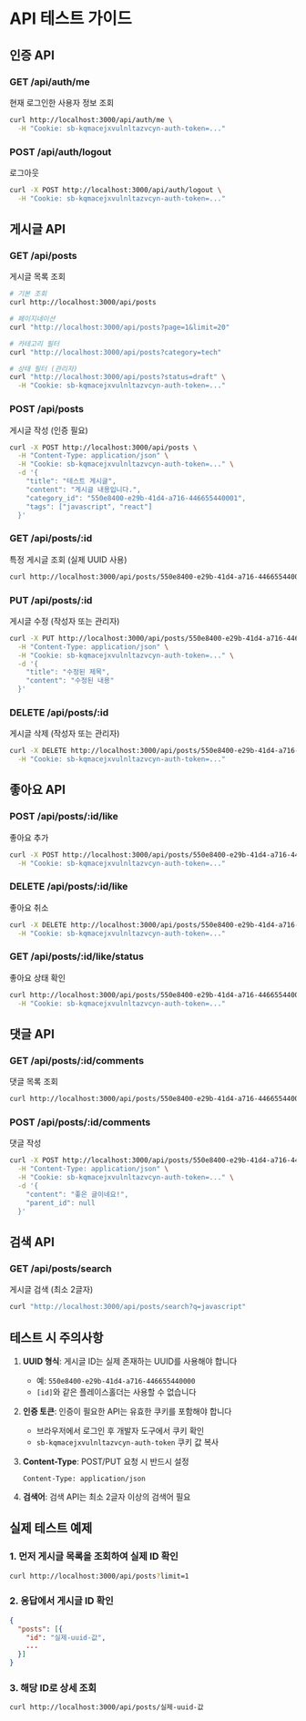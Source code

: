 # API 테스트 가이드

## 인증 API

### GET /api/auth/me
현재 로그인한 사용자 정보 조회
```bash
curl http://localhost:3000/api/auth/me \
  -H "Cookie: sb-kqmacejxvulnltazvcyn-auth-token=..."
```

### POST /api/auth/logout
로그아웃
```bash
curl -X POST http://localhost:3000/api/auth/logout \
  -H "Cookie: sb-kqmacejxvulnltazvcyn-auth-token=..."
```

## 게시글 API

### GET /api/posts
게시글 목록 조회
```bash
# 기본 조회
curl http://localhost:3000/api/posts

# 페이지네이션
curl "http://localhost:3000/api/posts?page=1&limit=20"

# 카테고리 필터
curl "http://localhost:3000/api/posts?category=tech"

# 상태 필터 (관리자)
curl "http://localhost:3000/api/posts?status=draft" \
  -H "Cookie: sb-kqmacejxvulnltazvcyn-auth-token=..."
```

### POST /api/posts
게시글 작성 (인증 필요)
```bash
curl -X POST http://localhost:3000/api/posts \
  -H "Content-Type: application/json" \
  -H "Cookie: sb-kqmacejxvulnltazvcyn-auth-token=..." \
  -d '{
    "title": "테스트 게시글",
    "content": "게시글 내용입니다.",
    "category_id": "550e8400-e29b-41d4-a716-446655440001",
    "tags": ["javascript", "react"]
  }'
```

### GET /api/posts/:id
특정 게시글 조회 (실제 UUID 사용)
```bash
curl http://localhost:3000/api/posts/550e8400-e29b-41d4-a716-446655440000
```

### PUT /api/posts/:id
게시글 수정 (작성자 또는 관리자)
```bash
curl -X PUT http://localhost:3000/api/posts/550e8400-e29b-41d4-a716-446655440000 \
  -H "Content-Type: application/json" \
  -H "Cookie: sb-kqmacejxvulnltazvcyn-auth-token=..." \
  -d '{
    "title": "수정된 제목",
    "content": "수정된 내용"
  }'
```

### DELETE /api/posts/:id
게시글 삭제 (작성자 또는 관리자)
```bash
curl -X DELETE http://localhost:3000/api/posts/550e8400-e29b-41d4-a716-446655440000 \
  -H "Cookie: sb-kqmacejxvulnltazvcyn-auth-token=..."
```

## 좋아요 API

### POST /api/posts/:id/like
좋아요 추가
```bash
curl -X POST http://localhost:3000/api/posts/550e8400-e29b-41d4-a716-446655440000/like \
  -H "Cookie: sb-kqmacejxvulnltazvcyn-auth-token=..."
```

### DELETE /api/posts/:id/like
좋아요 취소
```bash
curl -X DELETE http://localhost:3000/api/posts/550e8400-e29b-41d4-a716-446655440000/like \
  -H "Cookie: sb-kqmacejxvulnltazvcyn-auth-token=..."
```

### GET /api/posts/:id/like/status
좋아요 상태 확인
```bash
curl http://localhost:3000/api/posts/550e8400-e29b-41d4-a716-446655440000/like/status \
  -H "Cookie: sb-kqmacejxvulnltazvcyn-auth-token=..."
```

## 댓글 API

### GET /api/posts/:id/comments
댓글 목록 조회
```bash
curl http://localhost:3000/api/posts/550e8400-e29b-41d4-a716-446655440000/comments
```

### POST /api/posts/:id/comments
댓글 작성
```bash
curl -X POST http://localhost:3000/api/posts/550e8400-e29b-41d4-a716-446655440000/comments \
  -H "Content-Type: application/json" \
  -H "Cookie: sb-kqmacejxvulnltazvcyn-auth-token=..." \
  -d '{
    "content": "좋은 글이네요!",
    "parent_id": null
  }'
```

## 검색 API

### GET /api/posts/search
게시글 검색 (최소 2글자)
```bash
curl "http://localhost:3000/api/posts/search?q=javascript"
```

## 테스트 시 주의사항

1. **UUID 형식**: 게시글 ID는 실제 존재하는 UUID를 사용해야 합니다
   - 예: `550e8400-e29b-41d4-a716-446655440000`
   - `[id]`와 같은 플레이스홀더는 사용할 수 없습니다

2. **인증 토큰**: 인증이 필요한 API는 유효한 쿠키를 포함해야 합니다
   - 브라우저에서 로그인 후 개발자 도구에서 쿠키 확인
   - `sb-kqmacejxvulnltazvcyn-auth-token` 쿠키 값 복사

3. **Content-Type**: POST/PUT 요청 시 반드시 설정
   ```
   Content-Type: application/json
   ```

4. **검색어**: 검색 API는 최소 2글자 이상의 검색어 필요

## 실제 테스트 예제

### 1. 먼저 게시글 목록을 조회하여 실제 ID 확인
```bash
curl http://localhost:3000/api/posts?limit=1
```

### 2. 응답에서 게시글 ID 확인
```json
{
  "posts": [{
    "id": "실제-uuid-값",
    ...
  }]
}
```

### 3. 해당 ID로 상세 조회
```bash
curl http://localhost:3000/api/posts/실제-uuid-값
```
